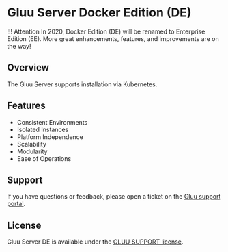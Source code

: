 # Gluu Server Docker Edition (DE)
!!! Attention
    In 2020, Docker Edition (DE) will be renamed to Enterprise Edition (EE). More great enhancements, features, and improvements are on the way!

## Overview
The Gluu Server supports installation via Kubernetes. 

## Features
- Consistent Environments
- Isolated Instances
- Platform Independence
- Scalability
- Modularity
- Ease of Operations

## Support
If you have questions or feedback, please open a ticket on the [Gluu support portal](https://support.gluu.org/).

## License

Gluu Server DE is available under the [GLUU SUPPORT license](https://github.com/GluuFederation/enterprise-edition/blob/4.0/LICENSE).
